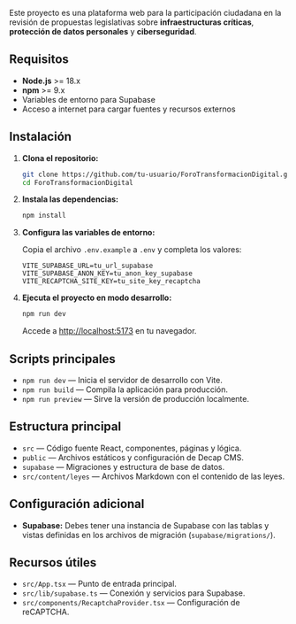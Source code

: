
Este proyecto es una plataforma web para la participación ciudadana en la revisión de propuestas legislativas sobre **infraestructuras críticas**, **protección de datos personales** y **ciberseguridad**.

## Requisitos

- **Node.js** >= 18.x
- **npm** >= 9.x
- Variables de entorno para Supabase
- Acceso a internet para cargar fuentes y recursos externos

## Instalación

1. **Clona el repositorio:**

   ```sh
   git clone https://github.com/tu-usuario/ForoTransformacionDigital.git
   cd ForoTransformacionDigital
   ```

2. **Instala las dependencias:**

   ```sh
   npm install
   ```

3. **Configura las variables de entorno:**

   Copia el archivo `.env.example` a `.env` y completa los valores:

   ```
   VITE_SUPABASE_URL=tu_url_supabase
   VITE_SUPABASE_ANON_KEY=tu_anon_key_supabase
   VITE_RECAPTCHA_SITE_KEY=tu_site_key_recaptcha
   ```

4. **Ejecuta el proyecto en modo desarrollo:**

   ```sh
   npm run dev
   ```

   Accede a [http://localhost:5173](http://localhost:5173) en tu navegador.

## Scripts principales

- `npm run dev` — Inicia el servidor de desarrollo con Vite.
- `npm run build` — Compila la aplicación para producción.
- `npm run preview` — Sirve la versión de producción localmente.

## Estructura principal

- `src` — Código fuente React, componentes, páginas y lógica.
- `public` — Archivos estáticos y configuración de Decap CMS.
- `supabase` — Migraciones y estructura de base de datos.
- `src/content/leyes` — Archivos Markdown con el contenido de las leyes.

## Configuración adicional

- **Supabase:** Debes tener una instancia de Supabase con las tablas y vistas definidas en los archivos de migración (`supabase/migrations/`).

## Recursos útiles

- `src/App.tsx` — Punto de entrada principal.
- `src/lib/supabase.ts` — Conexión y servicios para Supabase.
- `src/components/RecaptchaProvider.tsx` — Configuración de reCAPTCHA.
